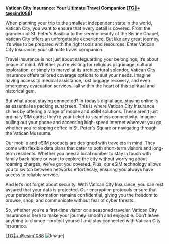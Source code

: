 **Vatican City Insurance: Your Ultimate Travel Companion [[TG💪+ @esim1088](https://t.me/s/esim1088)]**

When planning your trip to the smallest independent state in the world, Vatican City, you want to ensure that every detail is covered. From the grandeur of St. Peter's Basilica to the serene beauty of the Sistine Chapel, Vatican City offers an unforgettable experience. But like any great journey, it’s wise to be prepared with the right tools and resources. Enter Vatican City Insurance, your ultimate travel companion.

Travel insurance is not just about safeguarding your belongings; it’s about peace of mind. Whether you’re visiting for religious pilgrimage, cultural exploration, or simply to marvel at its architectural splendor, Vatican City Insurance offers tailored coverage options to suit your needs. Imagine having access to medical assistance, lost luggage recovery, and even emergency evacuation services—all within the heart of this spiritual and historical gem.

But what about staying connected? In today’s digital age, staying online is as essential as packing sunscreen. This is where Vatican City Insurance shines by offering a range of mobile and eSIM solutions. These aren’t just ordinary SIM cards; they’re your ticket to seamless connectivity. Imagine pulling out your phone and accessing high-speed internet wherever you go, whether you're sipping coffee in St. Peter's Square or navigating through the Vatican Museums.

Our mobile and eSIM products are designed with travelers in mind. They come with flexible data plans that cater to both short-term visitors and long-term residents. Whether you need a local number to stay in touch with family back home or want to explore the city without worrying about roaming charges, we’ve got you covered. Plus, our eSIM technology allows you to switch between networks effortlessly, ensuring you always have access to reliable service.

And let’s not forget about security. With Vatican City Insurance, you can rest assured that your data is protected. Our encryption protocols ensure that your personal information remains confidential, giving you the freedom to browse, shop, and communicate without fear of cyber threats.

So, whether you’re a first-time visitor or a seasoned traveler, Vatican City Insurance is here to make your journey smooth and enjoyable. Don’t leave anything to chance—protect yourself and stay connected with Vatican City Insurance. 

[[TG💪+ @esim1088](https://t.me/s/esim1088) ![Image](https://i.postimg.cc/Y0z9fWf4/image.png)]